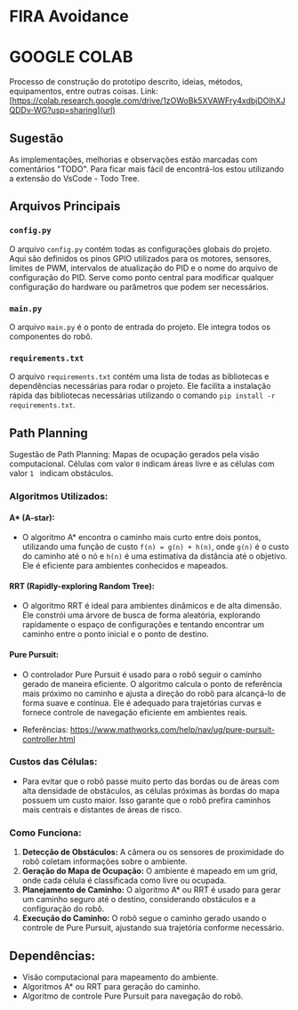 # FIRA Avoidance

# GOOGLE COLAB
Processo de construção do prototipo descrito, ideias, métodos, equipamentos, entre outras coisas.
Link: [https://colab.research.google.com/drive/1zOWoBk5XVAWFry4xdbjDOlhXJQDDv-WG?usp=sharing](url)

## Sugestão 
As implementações, melhorias e observações estão marcadas com comentários "TODO". Para ficar mais fácil de encontrá-los estou utilizando a extensão do VsCode - Todo Tree.

## Arquivos Principais

### `config.py`
O arquivo `config.py` contém todas as configurações globais do projeto. Aqui são definidos os pinos GPIO utilizados para os motores, sensores, limites de PWM, intervalos de atualização do PID e o nome do arquivo de configuração do PID. Serve como ponto central para modificar qualquer configuração do hardware ou parâmetros que podem ser necessários.

### `main.py`
O arquivo `main.py` é o ponto de entrada do projeto. Ele integra todos os componentes do robô.

### `requirements.txt`
O arquivo `requirements.txt` contém uma lista de todas as bibliotecas e dependências necessárias para rodar o projeto. Ele facilita a instalação rápida das bibliotecas necessárias utilizando o comando `pip install -r requirements.txt`.


## Path Planning

Sugestão de Path Planning: Mapas de ocupação gerados pela visão computacional. Células com valor `0` indicam áreas livre e as células com valor `1 ` indicam obstáculos.

### Algoritmos Utilizados:
#### **A\*** (A-star):
- O algoritmo A* encontra o caminho mais curto entre dois pontos, utilizando uma função de custo `f(n) = g(n) + h(n)`, onde `g(n)` é o custo do caminho até o nó e `h(n)` é uma estimativa da distância até o objetivo. Ele é eficiente para ambientes conhecidos e mapeados.

#### **RRT (Rapidly-exploring Random Tree)**: 
- O algoritmo RRT é ideal para ambientes dinâmicos e de alta dimensão. Ele constrói uma árvore de busca de forma aleatória, explorando rapidamente o espaço de configurações e tentando encontrar um caminho entre o ponto inicial e o ponto de destino.

#### **Pure Pursuit**:
- O controlador Pure Pursuit é usado para o robô seguir o caminho gerado de maneira eficiente. O algoritmo calcula o ponto de referência mais próximo no caminho e ajusta a direção do robô para alcançá-lo de forma suave e contínua. Ele é adequado para trajetórias curvas e fornece controle de navegação eficiente em ambientes reais.

- Referências: https://www.mathworks.com/help/nav/ug/pure-pursuit-controller.html

### Custos das Células:
- Para evitar que o robô passe muito perto das bordas ou de áreas com alta densidade de obstáculos, as células próximas às bordas do mapa possuem um custo maior. Isso garante que o robô prefira caminhos mais centrais e distantes de áreas de risco.

### Como Funciona:
1. **Detecção de Obstáculos:** A câmera ou os sensores de proximidade do robô coletam informações sobre o ambiente.
2. **Geração do Mapa de Ocupação:** O ambiente é mapeado em um grid, onde cada célula é classificada como livre ou ocupada.
3. **Planejamento de Caminho:** O algoritmo A* ou RRT é usado para gerar um caminho seguro até o destino, considerando obstáculos e a configuração do robô.
4. **Execução do Caminho:** O robô segue o caminho gerado usando o controle de Pure Pursuit, ajustando sua trajetória conforme necessário.

## Dependências:
- Visão computacional para mapeamento do ambiente.
- Algoritmos A* ou RRT para geração do caminho.
- Algoritmo de controle Pure Pursuit para navegação do robô.
